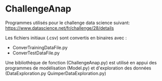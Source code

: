 # ChallengeAnap

Programmes utilisés pour le challenge data science suivant:
https://www.datascience.net/fr/challenge/28/details

Les fichiers initiaux (.csv) sont convertis en binaires avec :
  - ConverTrainingDataFile.py
  - ConverTestDataFile.py

Une bibliothèque de fonction (ChallengeAnap.py) est utilisé en appui des programmes de modélisation (Model.py) et d'exploration des données (DataExploration.py QuimperDataExploration.py)
